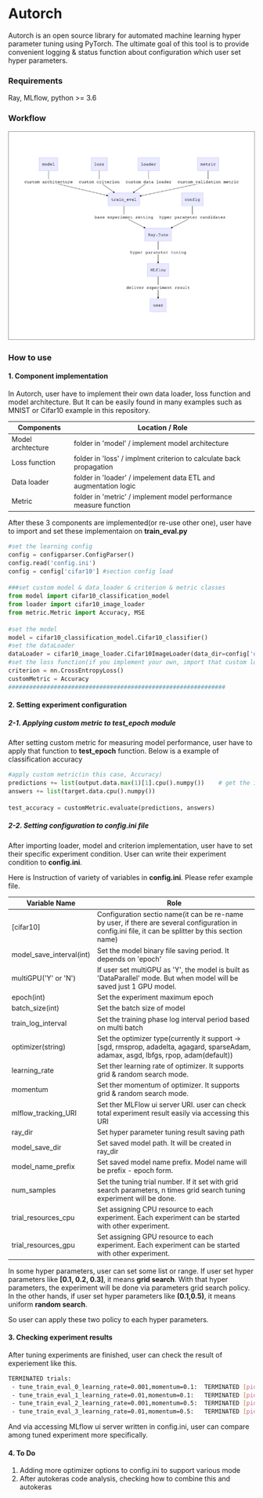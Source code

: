 # Autorch

Autorch is an open source library for automated machine learning hyper parameter tuning using PyTorch. The ultimate goal of this tool is to provide convenient logging & status function about configuration which user set hyper parameters.

### Requirements

Ray, MLflow, python >= 3.6

### Workflow

![Overall Workflow](workflow.png)

### How to use

#### 1. Component implementation

In Autorch, user have to implement their own data loader, loss function and model architecture. But It can be easily found in many examples such as MNIST or Cifar10 example in this repository.

| Components        | Location / Role                                              |
| ----------------- | ------------------------------------------------------------ |
| Model archtecture | folder in 'model' / implement model architecture             |
| Loss function     | folder in 'loss' / implment criterion to calculate back propagation |
| Data loader       | folder in 'loader' / impelement data ETL and augmentation logic |
| Metric            | folder in 'metric' / implement model performance measure function |

After these 3 components are implemented(or re-use other one), user have to import and set these implementaion on **train_eval.py**

```python
#set the learning config
config = configparser.ConfigParser()
config.read('config.ini')
config = config['cifar10'] #section config load

###set custom model & data_loader & criterion & metric classes
from model import cifar10_classification_model
from loader import cifar10_image_loader
from metric.Metric import Accuracy, MSE

#set the model
model = cifar10_classification_model.Cifar10_classifier()
#set the dataLoader
dataLoader = cifar10_image_loader.Cifar10ImageLoader(data_dir=config['data_dir'], batch_size=int(config['batch_size']))
#set the loss function(if you implement your own, import that custom loss class)
criterion = nn.CrossEntropyLoss()
customMetric = Accuracy
##############################################################
```

#### 2. Setting experiment configuration

##### 2-1. Applying custom metric to test_epoch module

After setting custom metric for measuring model performance, user have to apply that function to **test_epoch** function.
Below is a example of classification accuracy

```python
#apply custom metric(in this case, Accuracy)
predictions += list(output.data.max(1)[1].cpu().numpy())    # get the index of the max log-probability
answers += list(target.data.cpu().numpy())

test_accuracy = customMetric.evaluate(predictions, answers)
```

##### 2-2. Setting configuration to config.ini file

After importing loader, model and criterion implementation, user have to set their specific experiment condition. User can write their experiment condition to **config.ini**. 

Here is Instruction of variety of variables in **config.ini**. Please refer example file.

| Variable Name            | Role                                                         |
| ------------------------ | ------------------------------------------------------------ |
| [cifar10]                | Configuration sectio name(it can be re-name by user, if there are several configuration in config.ini file, it can be splitter by this section name) |
| model_save_interval(int) | Set the model binary file saving period. It depends on 'epoch' |
| multiGPU('Y' or 'N')     | If user set multiGPU as 'Y', the model is built as 'DataParallel' mode. But when model will be saved just 1 GPU model. |
| epoch(int)               | Set the experiment maximum epoch                             |
| batch_size(int)          | Set the batch size of model                                  |
| train_log_interval       | Set the training phase log interval period based on multi batch |
| optimizer(string)        | Set the optimizer type(currently it support -> [sgd, rmsprop, adadelta, agagard, sparseAdam, adamax, asgd, lbfgs,  rpop, adam(default)) |
| learning_rate            | Set ther learning rate of optimizer. It supports grid & random search mode. |
| momentum                 | Set ther momentum of optimizer. It supports grid & random search mode. |
| mlflow_tracking_URI      | Set ther MLFlow ui server URI. user can check total experiment result easily via accessing this URI |
| ray_dir                  | Set hyper parameter tuning result saving path                |
| model_save_dir           | Set saved model path. It will be created in ray_dir          |
| model_name_prefix        | Set saved model name prefix. Model name will be prefix - epoch form. |
| num_samples              | Set the tuning trial number. If it set with grid search parameters, n times grid search tuning experiment will be done. |
| trial_resources_cpu      | Set assigning CPU resource to each experiment. Each experiment can be started with other experiment. |
| trial_resources_gpu      | Set assigning GPU resource to each experiment. Each experiment can be started with other experiment. |

In some hyper parameters, user can set some list or range. If user set hyper parameters like **[0.1, 0.2, 0.3]**, it means **grid search**. With that hyper parameters, the experiment will be done via parameters grid search policy. In the other hands, if user set hyper parameters like **(0.1,0.5)**, it means uniform **random search**.

So user can apply these two policy to each hyper parameters.

#### 3. Checking experiment results

After tuning experiments are finished, user can check the result of experiement like this.

```bash
TERMINATED trials:
 - tune_train_eval_0_learning_rate=0.001,momentum=0.1:  TERMINATED [pid=27242], 88 s, 0 ts, 0.00461 loss, 10 acc
 - tune_train_eval_1_learning_rate=0.01,momentum=0.1:   TERMINATED [pid=27239], 88 s, 0 ts, 0.00417 loss, 24.8 acc
 - tune_train_eval_2_learning_rate=0.001,momentum=0.5:  TERMINATED [pid=27244], 90 s, 0 ts, 0.0046 loss, 10.5 acc
 - tune_train_eval_3_learning_rate=0.01,momentum=0.5:   TERMINATED [pid=27243], 90 s, 0 ts, 0.0037 loss, 33.4 acc
```

And via accessing MLflow ui server written in config.ini, user can compare among tuned experiment more specifically.

#### 4. To Do
1. Adding more optimizer options to config.ini to support various mode
2. After autokeras code analysis, checking how to combine this and autokeras

